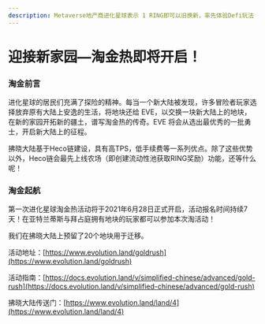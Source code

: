 ```yaml
---
description: Metaverse地产商进化星球表示 1 RING即可以旧换新，率先体验Defi玩法
---
```


# 迎接新家园—淘金热即将开启！

### 淘金前言

进化星球的居民们充满了探险的精神。每当一个新大陆被发现，许多冒险者玩家选择放弃原有大陆上安逸的生活，将地块还给 EVE，以交换一块新大陆上的地块，在新的家园开拓新的疆土，谱写淘金热的传奇。EVE 将会从选出最优秀的一批勇士，开启新大陆上的征程。

拂晓大陆基于Heco链建设，具有高TPS，低手续费等一系列优点。除了这些优势以外，Heco链会最先上线农场（即创建流动性池获取RING奖励）功能，还等什么呢！

### 淘金起航

第一次进化星球淘金热活动将于2021年6月28日正式开启，活动报名时间持续7天！在亚特兰蒂斯与拜占庭拥有地块的玩家都可以参加本次淘活动！

  
我们在拂晓大陆上预留了20个地块用于迁移。





活动地址：[https://www.evolution.land/goldrush](https://www.evolution.land/goldrush)

活动指南：[https://docs.evolution.land/v/simplified-chinese/advanced/gold-rush](https://docs.evolution.land/v/simplified-chinese/advanced/gold-rush)

拂晓大陆传送门：[https://www.evolution.land/land/4](https://www.evolution.land/land/4)



